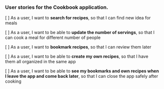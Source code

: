 ### User stories for the Cookbook application.

[ ] As a user, I want to **search for recipes**, so that I can find new idea for meals

[ ] As a user, I want to be able to **update the number of servings**, so that I can cook a meal for different number of people

[ ] As a user, I want to **bookmark recipes**, so that I can review them later

[ ] As a user, I want to be able to **create my own recipes**, so that I have them all organized in the same app

[ ] As a user, I want to be able to **see my bookmarks and own recipes when I leave the app and come back later**, so that I can close the app safely after cooking
